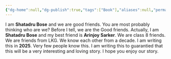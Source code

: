 ```yaml
---
{"dg-home":null,"dg-publish":true,"tags":["Book"],"aliases":null,"permalink":"/01-projects/the-tale-of-two-best-friends/chapter-1-the-introduction/who-are-we/","dgPassFrontmatter":true}
---
```



I am **Shatadru Bose** and we are good friends. You are most probably thinking who are we? Before I tell, we are the Good friends. Actually, I am **Shatadru Bose** and my best friend is **Arinjoy Sarker**. We are class 8 friends. We are friends from LKG. We know each other from a decade. I am writing this in **2025**. Very few people know this. I am writing this to guarantied that this will be a very interesting and loving story. I hope you enjoy our story.